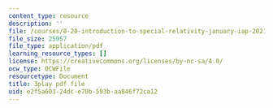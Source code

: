 ```yaml
---
content_type: resource
description: ''
file: /courses/8-20-introduction-to-special-relativity-january-iap-2021/e2f5a60324dce70b593baa846f72ca12_rlC8mLGvong.pdf
file_size: 25957
file_type: application/pdf
learning_resource_types: []
license: https://creativecommons.org/licenses/by-nc-sa/4.0/
ocw_type: OCWFile
resourcetype: Document
title: 3play pdf file
uid: e2f5a603-24dc-e70b-593b-aa846f72ca12
---
```

